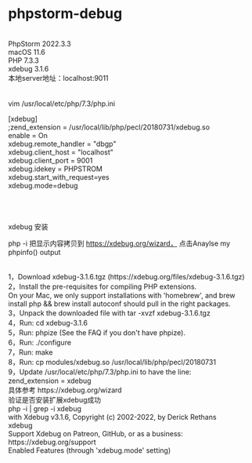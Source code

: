# phpstorm-debug


<br>
PhpStorm 2022.3.3
<br>
macOS 11.6
<br>
PHP 7.3.3
<br>
xdebug 3.1.6
<br>
本地server地址：localhost:9011



<br>
<br>
<br>
vim /usr/local/etc/php/7.3/php.ini

[xdebug]
<br>
;zend_extension = /usr/local/lib/php/pecl/20180731/xdebug.so
<br>
enable = On
<br>
xdebug.remote_handler = "dbgp"
<br>
xdebug.client_host = "localhost"
<br>
xdebug.client_port = 9001
<br>
xdebug.idekey = PHPSTROM
<br>
xdebug.start_with_request=yes
<br>
xdebug.mode=debug




<br>
<br>
<br>
xdebug 安装

php -i 
把显示内容拷贝到 https://xdebug.org/wizard， 点击Anaylse my phpinfo() output


<br>
1，Download xdebug-3.1.6.tgz (https://xdebug.org/files/xdebug-3.1.6.tgz)
<br>
2，Install the pre-requisites for compiling PHP extensions.
<br>
  On your Mac, we only support installations with 'homebrew', and brew install php && brew install autoconf should pull in the right packages.
  <br>
3，Unpack the downloaded file with tar -xvzf xdebug-3.1.6.tgz
<br>
4，Run: cd xdebug-3.1.6
<br>
5，Run: phpize (See the FAQ if you don't have phpize).
<br>
6，Run: ./configure
<br>
7，Run: make
<br>
8，Run: cp modules/xdebug.so /usr/local/lib/php/pecl/20180731
<br>
9，Update /usr/local/etc/php/7.3/php.ini to have the line:
<br>
zend_extension = xdebug
<br>
具体参考  https://xdebug.org/wizard




<br>
验证是否安装扩展xdebug成功
<br>
php -i | grep -i xdebug
<br>
    with Xdebug v3.1.6, Copyright (c) 2002-2022, by Derick Rethans
    <br>
xdebug
<br>
Support Xdebug on Patreon, GitHub, or as a business: https://xdebug.org/support
<br>
             Enabled Features (through 'xdebug.mode' setting)     
             <br>




